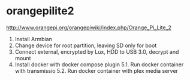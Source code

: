 # orangepilite2

http://www.orangepi.org/orangepiwiki/index.php/Orange_Pi_Lite_2

1. Install Armbian
2. Change device for root partition, leaving SD only for boot
3. Connect external, encrypted by Lux, HDD to USB 3.0, decrypt and mount
4. Install docker with docker compose plugin
5.1. Run docker container with transmissio
5.2. Run docker container with plex media server
